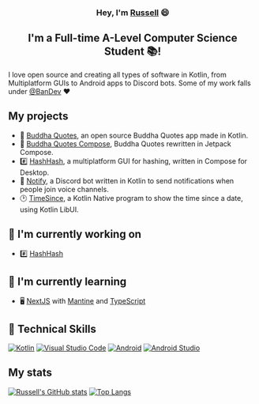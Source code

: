 <h3 align="center">
Hey, I'm <a href="https://russell.bandev.uk" target="_blank" rel="noreferrer">Russell</a> 😄
</h3>

<h2 align="center">
I'm a Full-time A-Level Computer Science Student 📚!
</h2>

I love open source and creating all types of software in Kotlin, from Multiplatform GUIs to Android apps to Discord bots. Some of my work falls under [@BanDev](https://github.com/BanDev) ❤️

## My projects
- 📱 [Buddha Quotes](https://github.com/bandev/buddha-quotes), an open source Buddha Quotes app made in Kotlin.
- 📱 [Buddha Quotes Compose](https://github.com/BanDev/Buddha-Quotes-Compose), Buddha Quotes rewritten in Jetpack Compose.
- #️⃣ [HashHash](https://github.com/russellbanks/HashHash), a multiplatform GUI for hashing, written in Compose for Desktop.
- 🔔 [Notify](https://github.com/BanDev/Notify), a Discord bot written in Kotlin to send notifications when people join voice channels.
- 🕑 [TimeSince](https://github.com/russellbanks/TimeSince), a Kotlin Native program to show the time since a date, using Kotlin LibUI.

## 🔭 I'm currently working on

- #️⃣ [HashHash](https://github.com/russellbanks/HashHash)

## 🌱 I'm currently learning

- 🖥️ [NextJS](https://nextjs.org/) with [Mantine](https://mantine.dev) and [TypeScript](https://www.typescriptlang.org/)

## 💼 Technical Skills

[![Kotlin](https://img.shields.io/badge/kotlin-%230095D5.svg?style=for-the-badge&logo=kotlin&logoColor=white)](https://kotlinlang.org/)
[![Visual Studio Code](https://img.shields.io/badge/Visual%20Studio%20Code-0078d7.svg?style=for-the-badge&logo=visual-studio-code&logoColor=white)](https://code.visualstudio.com/)
[![Android](https://img.shields.io/badge/Android-3DDC84?style=for-the-badge&logo=android&logoColor=white)](https://www.android.com/)
[![Android Studio](https://img.shields.io/badge/Android%20Studio-3DDC84.svg?style=for-the-badge&logo=android-studio&logoColor=white)](https://developer.android.com/studio/)

## My stats
[![Russell's GitHub stats](https://github-readme-stats-one-bice.vercel.app/api?username=russellbanks&show_icons=true&include_all_commits=true&count_private=true&role=OWNER,ORGANIZATION_MEMBER,COLLABORATOR&theme=dark)](https://github.com/anuraghazra/github-readme-stats)
[![Top Langs](https://github-readme-stats.vercel.app/api/top-langs/?username=russellbanks&layout=compact&langs_count=10&theme=dark)](https://github.com/anuraghazra/github-readme-stats)
